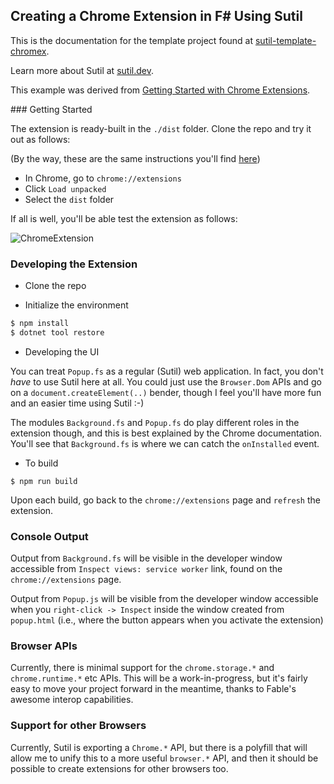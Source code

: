## Creating a Chrome Extension in F# Using Sutil ##

This is the documentation for the template project found at [sutil-template-chromex](https://github.com/davedawkins/sutil-template-chromex).

Learn more about Sutil at [sutil.dev](https://sutil.dev).

This example was derived from [Getting Started with Chrome Extensions](https://developer.chrome.com/docs/extensions/mv3/getstarted/).

### Getting Started

The extension is ready-built in the `./dist` folder. Clone the repo and try it out as follows:

(By the way, these are the same instructions you'll find [here](https://developer.chrome.com/docs/extensions/mv3/getstarted/))
- In Chrome, go to `chrome://extensions`
- Click `Load unpacked`
- Select the `dist` folder

If all is well, you'll be able test the extension as follows:

![ChromeExtension](https://user-images.githubusercontent.com/285421/135155734-782f5929-4ac8-46fb-9c18-53cfada3d91f.gif)

### Developing the Extension

- Clone the repo

- Initialize the environment

```bash
$ npm install
$ dotnet tool restore
```

- Developing the UI

You can treat `Popup.fs` as a regular (Sutil) web application. In fact, you don't *have* to use Sutil here at all. You could just use the `Browser.Dom` APIs and go on a `document.createElement(..)` bender, though I feel you'll have more fun and an easier time using Sutil :-)

The modules `Background.fs` and `Popup.fs` do play different roles in the extension though, and this is best explained by the Chrome documentation. You'll see that `Background.fs` is where we can catch the `onInstalled` event.

- To build

```
$ npm run build
```

Upon each build, go back to the `chrome://extensions` page and `refresh` the extension.

### Console Output

Output from `Background.fs` will be visible in the developer window accessible from `Inspect views:
service worker` link, found on the `chrome://extensions` page.

Output from `Popup.js` will be visible from the developer window accessible when you `right-click -> Inspect` inside the window created from `popup.html` (i.e., where the button appears when you activate the extension)

### Browser APIs

Currently, there is minimal support for the `chrome.storage.*` and `chrome.runtime.*` etc APIs. This will be a work-in-progress, but it's fairly easy to move your project forward in the meantime, thanks to Fable's awesome interop capabilities.

### Support for other Browsers

Currently, Sutil is exporting a `Chrome.*` API, but there is a polyfill that will allow me to unify this to a more useful `browser.*` API, and then it should be possible to create extensions for other browsers too.